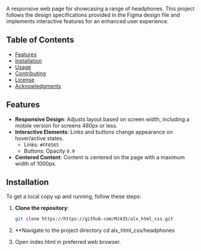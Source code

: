 A responsive web page for showcasing a range of headphones. This project follows the design specifications provided in the Figma design
file and implements interactive features for an enhanced user experience.

## Table of Contents

- [Features](#features)
- [Installation](#installation)
- [Usage](#usage)
- [Contributing](#contributing)
- [License](#license)
- [Acknowledgments](#acknowledgments)

## Features

- **Responsive Design**: Adjusts layout based on screen width, including a mobile version for screens 480px or less.
- **Interactive Elements**: Links and buttons change appearance on hover/active states.
  - Links: `#FF6565`
  - Buttons: Opacity `0.9`
- **Centered Content**: Content is centered on the page with a maximum width of 1000px.

## Installation

To get a local copy up and running, follow these steps:

1. **Clone the repository**:
   ```sh
   git clone https://https://github.com/MJ435/alx_html_css.git
2. **Navigate to the project directory
   cd alx_html_css/headphones
   
4. Open index.html in preferred web browser.
